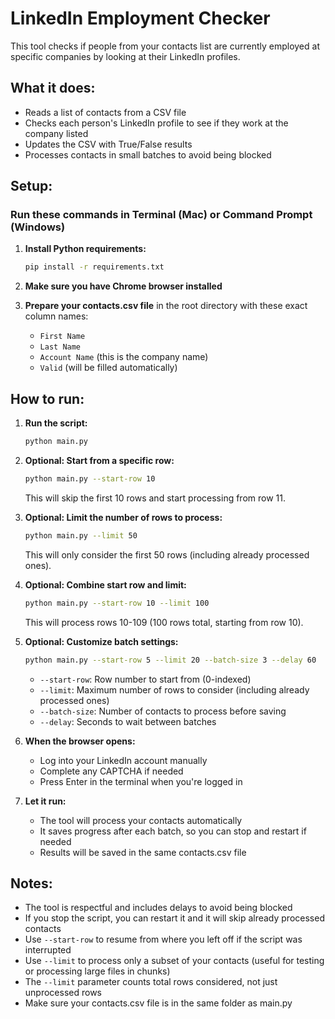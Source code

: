 # LinkedIn Employment Checker

This tool checks if people from your contacts list are currently employed at specific companies by looking at their LinkedIn profiles.

## What it does:
- Reads a list of contacts from a CSV file
- Checks each person's LinkedIn profile to see if they work at the company listed
- Updates the CSV with True/False results
- Processes contacts in small batches to avoid being blocked

## Setup:
### Run these commands in Terminal (Mac) or Command Prompt (Windows)

1. **Install Python requirements:**
   ```bash
   pip install -r requirements.txt
   ```

2. **Make sure you have Chrome browser installed**

3. **Prepare your contacts.csv file** in the root directory with these exact column names:
   - `First Name`
   - `Last Name`
   - `Account Name` (this is the company name)
   - `Valid` (will be filled automatically)

## How to run:

1. **Run the script:**
   ```bash
   python main.py
   ```

2. **Optional: Start from a specific row:**
   ```bash
   python main.py --start-row 10
   ```
   This will skip the first 10 rows and start processing from row 11.

3. **Optional: Limit the number of rows to process:**
   ```bash
   python main.py --limit 50
   ```
   This will only consider the first 50 rows (including already processed ones).

4. **Optional: Combine start row and limit:**
   ```bash
   python main.py --start-row 10 --limit 100
   ```
   This will process rows 10-109 (100 rows total, starting from row 10).

5. **Optional: Customize batch settings:**
   ```bash
   python main.py --start-row 5 --limit 20 --batch-size 3 --delay 60
   ```
   - `--start-row`: Row number to start from (0-indexed)
   - `--limit`: Maximum number of rows to consider (including already processed ones)
   - `--batch-size`: Number of contacts to process before saving
   - `--delay`: Seconds to wait between batches

6. **When the browser opens:**
   - Log into your LinkedIn account manually
   - Complete any CAPTCHA if needed
   - Press Enter in the terminal when you're logged in

7. **Let it run:**
   - The tool will process your contacts automatically
   - It saves progress after each batch, so you can stop and restart if needed
   - Results will be saved in the same contacts.csv file

## Notes:
- The tool is respectful and includes delays to avoid being blocked
- If you stop the script, you can restart it and it will skip already processed contacts
- Use `--start-row` to resume from where you left off if the script was interrupted
- Use `--limit` to process only a subset of your contacts (useful for testing or processing large files in chunks)
- The `--limit` parameter counts total rows considered, not just unprocessed rows
- Make sure your contacts.csv file is in the same folder as main.py